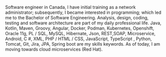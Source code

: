 Software engineer in Canada, I have initial training as a network administrator; subsequently,
I became interested in programming; which led me to the Bachelor of Software Engineering.
Analysis, design, coding, testing and software architecture are part of my daily professional life. 
Java, Kotlin, Maven, Groovy, Angular, Docker, Podman, Kubernetes, Openshift, Oracle 11g, PL / SQL, MySQL, Hibernate, 
Json, REST,SOAP, Microservice, Android, C #, XML, PHP / HTML / CSS, JavaScript, TypeScript , Python, Tomcat, Git,
Jira, JPA, Spring boot are my skills keywords. As of today, I am moving towards cloud microservices (Red Hat).

<!---
julesTchamba/julesTchamba is a ✨ special ✨ repository because its `README.md` (this file) appears on your GitHub profile.
You can click the Preview link to take a look at your changes.
--->
